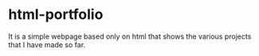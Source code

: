 # html-portfolio
It is a simple webpage based only on html that shows the various projects that I have made so far.
